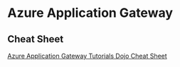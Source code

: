 # Azure Application Gateway

## Cheat Sheet

[Azure Application Gateway Tutorials Dojo Cheat Sheet](https://tutorialsdojo.com/azure-application-gateway/)
